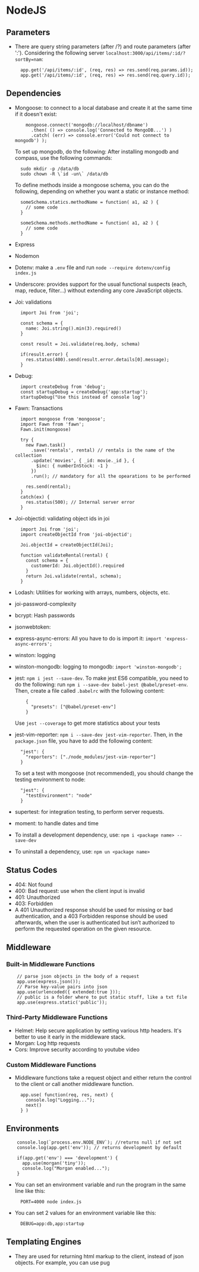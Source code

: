 # NodeJS

## Parameters

- There are query string parameters (after /?) and route parameters (after
  ':'). Considering the following server
  `localhost:3000/api/items/:id/?sortBy=nam`:

        app.get('/api/items/:id', (req, res) => res.send(req.params.id));
        app.get('/api/items/:id', (req, res) => res.send(req.query.id));

## Dependencies

- Mongoose: to connect to a local database and create it at the same time if it
  doesn't exist:

          mongoose.connect('mongodb://localhost/dbname')
            .then( () => console.log('Connected to MongoDB...') )
            .catch( (err) => console.error('Could not connect to mongodb') );

  To set up mongodb, do the following: After installing mongodb and compass,
  use the following commands:

        sudo mkdir -p /data/db
        sudo chown -R \`id -un\` /data/db

  To define methods inside a mongoose schema, you can do the following,
  depending on whether you want a static or instance method:

        someSchema.statics.methodName = function( a1, a2 ) {
          // some code
        }

        someSchema.methods.methodName = function( a1, a2 ) {
          // some code
        }

- Express
- Nodemon
- Dotenv: make a `.env` file and run `node --require dotenv/config index.js`
- Underscore: provides support for the usual functional suspects (each, map,
  reduce, filter...) without extending any core JavaScript objects.
- Joi: validations

        import Joi from 'joi';

        const schema = {
          name: Joi.string().min(3).required()
        }

        const result = Joi.validate(req.body, schema)

        if(result.error) {
          res.status(400).send(result.error.details[0].message);
        }

- Debug:

        import createDebug from 'debug';
        const startupDebug = createDebug('app:startup');
        startupDebug("Use this instead of console log")

- Fawn: Transactions

        import mongoose from 'mongoose';
        import Fawn from 'fawn';
        Fawn.init(mongoose)

        try {
          new Fawn.task()
            .save('rentals', rental) // rentals is the name of the collection
            .update('movies', { _id: movie._id }, {
              $inc: { numberInStock: -1 }
            })
            .run(); // mandatory for all the opearations to be performed

          res.send(rental);
        }
        catch(ex) {
          res.status(500); // Internal server error
        }

- Joi-objectid: validating object ids in joi

        import Joi from 'joi';
        import createObjectId from 'joi-objectid';

        Joi.objectId = createObjectId(Joi);

        function validateRental(rental) {
          const schema = {
            customerId: Joi.objectId().required
          }
          return Joi.validate(rental, schema);
        }

- Lodash: Utilities for working with arrays, numbers, objects, etc.
- joi-password-complexity
- bcrypt: Hash passwords
- jsonwebtoken:
- express-async-errors: All you have to do is import it: `import
  'express-async-errors';`
- winston: logging
- winston-mongodb: logging to mongodb: `import 'winston-mongodb';`
- jest: `npm i jest --save-dev`. To make jest ES6 compatible, you need to do
  the following: run `npm i --save-dev babel-jest @babel/preset-env`. Then,
  create a file called `.babelrc` with the following content:

          {
            "presets": ["@babel/preset-env"]
          }

  Use `jest --coverage` to get more statistics about your tests

- jest-vim-reporter: `npm i --save-dev jest-vim-reporter`. Then, in the
  `package.json` file, you have to add the following content:

        "jest": {
          "reporters": ["./node_modules/jest-vim-reporter"]
        }

  To set a test with mongoose (not recommended), you should change the testing
  environment to node:

        "jest": {
          "testEnvironment": "node"
        }

- supertest: for integration testing, to perform server requests.
- moment: to handle dates and time


- To install a development dependency, use: `npm i <package name> --save-dev`
- To uninstall a dependency, use: `npm un <package name>`

## Status Codes

- 404: Not found
- 400: Bad request: use when the client input is invalid
- 401: Unauthorized
- 403: Forbidden
- A 401 Unauthorized response should be used for missing or bad authentication,
  and a 403 Forbidden response should be used afterwards, when the user is
  authenticated but isn’t authorized to perform the requested operation on the
  given resource.

## Middleware

### Built-in Middleware Functions

        // parse json objects in the body of a request
        app.use(express.json());
        // Parse key-value pairs into json
        app.use(urlencoded({ extended:true }));
        // public is a folder where to put static stuff, like a txt file
        app.use(express.static('public'));

### Third-Party Middleware Functions

- Helmet: Help secure application by setting various http headers. It's better
  to use it early in the middleware stack.
- Morgan: Log http requests
- Cors: Improve security according to youtube video

### Custom Middleware Functions

- Middleware functions take a request object and either return the control to
  the client or call another middleware function.

        app.use( function(req, res, next) {
          console.log("Logging...");
          next()
        } )

## Environments

        console.log(`process.env.NODE_ENV`); //returns null if not set
        console.log(app.get('env')); // returns development by default

        if(app.get('env') === 'development') {
          app.use(morgan('tiny'));
          console.log("Morgan enabled...");
        }

- You can set an environment variable and run the program in the same line like
  this:

        PORT=4000 node index.js

- You can set 2 values for an environment variable like this:

        DEBUG=app:db,app:startup

## Templating Engines

- They are used for returning html markup to the client, instead of json
  objects. For example, you can use pug
